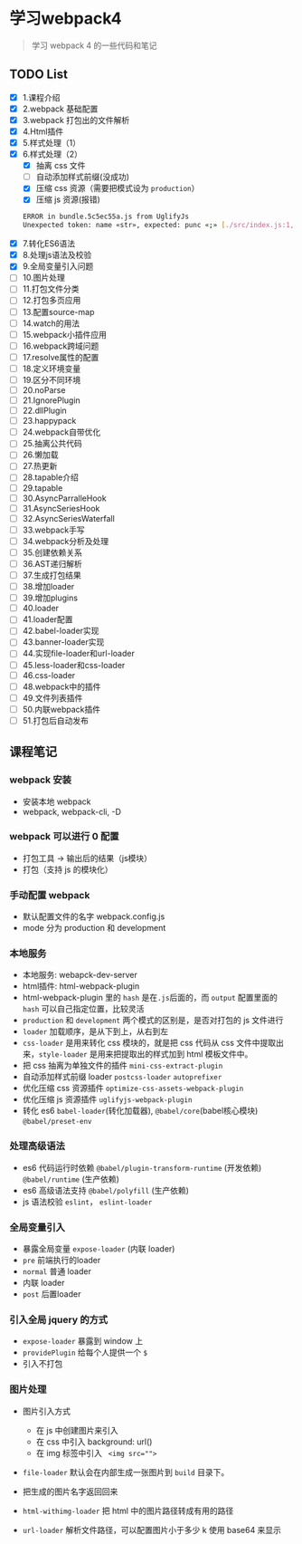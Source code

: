 # 学习webpack4
> 学习 webpack 4  的一些代码和笔记

## TODO List
- [x] 1.课程介绍  
- [x] 2.webpack 基础配置
- [x] 3.webpack 打包出的文件解析
- [x] 4.Html插件
- [x] 5.样式处理（1）
- [x] 6.样式处理（2）
    - [x] 抽离 css 文件
    - [ ] 自动添加样式前缀(没成功)
    - [x] 压缩 css 资源（需要把模式设为 `production`）
    - [x] 压缩 js 资源(报错)  
    ```bash
    ERROR in bundle.5c5ec55a.js from UglifyJs
    Unexpected token: name «str», expected: punc «;» [./src/index.js:1,0][bundle.5c5ec55a.js:91,4]
    ```
- [x] 7.转化ES6语法
- [x] 8.处理js语法及校验
- [x] 9.全局变量引入问题
- [ ] 10.图片处理
- [ ] 11.打包文件分类
- [ ] 12.打包多页应用
- [ ] 13.配置source-map
- [ ] 14.watch的用法
- [ ] 15.webpack小插件应用
- [ ] 16.webpack跨域问题
- [ ] 17.resolve属性的配置
- [ ] 18.定义环境变量
- [ ] 19.区分不同环境
- [ ] 20.noParse
- [ ] 21.IgnorePlugin
- [ ] 22.dllPlugin
- [ ] 23.happypack
- [ ] 24.webpack自带优化
- [ ] 25.抽离公共代码
- [ ] 26.懒加载
- [ ] 27.热更新
- [ ] 28.tapable介绍
- [ ] 29.tapable
- [ ] 30.AsyncParralleHook
- [ ] 31.AsyncSeriesHook
- [ ] 32.AsyncSeriesWaterfall
- [ ] 33.webpack手写
- [ ] 34.webpack分析及处理
- [ ] 35.创建依赖关系
- [ ] 36.AST递归解析
- [ ] 37.生成打包结果
- [ ] 38.增加loader
- [ ] 39.增加plugins
- [ ] 40.loader
- [ ] 41.loader配置
- [ ] 42.babel-loader实现
- [ ] 43.banner-loader实现
- [ ] 44.实现file-loader和url-loader
- [ ] 45.less-loader和css-loader
- [ ] 46.css-loader
- [ ] 48.webpack中的插件
- [ ] 49.文件列表插件
- [ ] 50.内联webpack插件
- [ ] 51.打包后自动发布

## 课程笔记

### webpack 安装
- 安装本地 webpack
- webpack, webpack-cli, -D

### webpack 可以进行 0 配置
- 打包工具 -> 输出后的结果（js模块）
- 打包（支持 js 的模块化）

### 手动配置 webpack
- 默认配置文件的名字 webpack.config.js 
- mode 分为 production 和 development

### 本地服务
- 本地服务: webapck-dev-server
- html插件: html-webpack-plugin
- html-webpack-plugin 里的 `hash` 是在`.js`后面的，而 `output` 配置里面的 `hash` 可以自己指定位置，比较灵活
- `production` 和 `development` 两个模式的区别是，是否对打包的 js 文件进行
- `loader` 加载顺序，是从下到上，从右到左
- `css-loader` 是用来转化 css 模块的，就是把 css 代码从 css 文件中提取出来，`style-loader` 是用来把提取出的样式加到 html 模板文件中。
- 把 css 抽离为单独文件的插件 `mini-css-extract-plugin`
- 自动添加样式前缀 loader `postcss-loader` `autoprefixer`
- 优化压缩 css 资源插件 `optimize-css-assets-webpack-plugin`
- 优化压缩 js 资源插件 `uglifyjs-webpack-plugin`
- 转化 es6 `babel-loader`(转化加载器), `@babel/core`(babel核心模块) `@babel/preset-env`

### 处理高级语法
- es6 代码运行时依赖 `@babel/plugin-transform-runtime` (开发依赖) `@babel/runtime` (生产依赖)
- es6 高级语法支持 `@babel/polyfill` (生产依赖)
- js 语法校验 `eslint`， `eslint-loader`

### 全局变量引入
- 暴露全局变量 `expose-loader` (内联 loader)
- `pre` 前端执行的loader  
- `normal` 普通 loader
- 内联 loader
- `post` 后置loader

### 引入全局 jquery 的方式
- `expose-loader` 暴露到 window 上
- `providePlugin` 给每个人提供一个 `$`
- 引入不打包

### 图片处理
 - 图片引入方式
    - 在 js 中创建图片来引入
    - 在 css 中引入 background: url()
    - 在 img 标签中引入 ` <img src="">`

- `file-loader` 默认会在内部生成一张图片到 `build` 目录下。
- 把生成的图片名字返回回来 
- `html-withimg-loader` 把 html 中的图片路径转成有用的路径
- `url-loader` 解析文件路径，可以配置图片小于多少 k 使用 base64 来显示